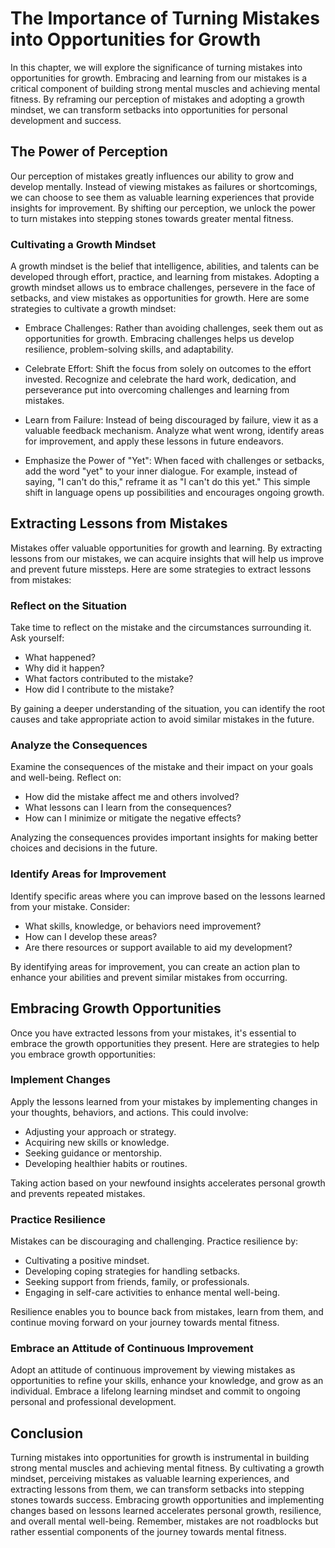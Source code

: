 The Importance of Turning Mistakes into Opportunities for Growth
===========================================================================

In this chapter, we will explore the significance of turning mistakes into opportunities for growth. Embracing and learning from our mistakes is a critical component of building strong mental muscles and achieving mental fitness. By reframing our perception of mistakes and adopting a growth mindset, we can transform setbacks into opportunities for personal development and success.

The Power of Perception
-----------------------

Our perception of mistakes greatly influences our ability to grow and develop mentally. Instead of viewing mistakes as failures or shortcomings, we can choose to see them as valuable learning experiences that provide insights for improvement. By shifting our perception, we unlock the power to turn mistakes into stepping stones towards greater mental fitness.

### Cultivating a Growth Mindset

A growth mindset is the belief that intelligence, abilities, and talents can be developed through effort, practice, and learning from mistakes. Adopting a growth mindset allows us to embrace challenges, persevere in the face of setbacks, and view mistakes as opportunities for growth. Here are some strategies to cultivate a growth mindset:

* Embrace Challenges: Rather than avoiding challenges, seek them out as opportunities for growth. Embracing challenges helps us develop resilience, problem-solving skills, and adaptability.

* Celebrate Effort: Shift the focus from solely on outcomes to the effort invested. Recognize and celebrate the hard work, dedication, and perseverance put into overcoming challenges and learning from mistakes.

* Learn from Failure: Instead of being discouraged by failure, view it as a valuable feedback mechanism. Analyze what went wrong, identify areas for improvement, and apply these lessons in future endeavors.

* Emphasize the Power of "Yet": When faced with challenges or setbacks, add the word "yet" to your inner dialogue. For example, instead of saying, "I can't do this," reframe it as "I can't do this yet." This simple shift in language opens up possibilities and encourages ongoing growth.

Extracting Lessons from Mistakes
--------------------------------

Mistakes offer valuable opportunities for growth and learning. By extracting lessons from our mistakes, we can acquire insights that will help us improve and prevent future missteps. Here are some strategies to extract lessons from mistakes:

### Reflect on the Situation

Take time to reflect on the mistake and the circumstances surrounding it. Ask yourself:

* What happened?
* Why did it happen?
* What factors contributed to the mistake?
* How did I contribute to the mistake?

By gaining a deeper understanding of the situation, you can identify the root causes and take appropriate action to avoid similar mistakes in the future.

### Analyze the Consequences

Examine the consequences of the mistake and their impact on your goals and well-being. Reflect on:

* How did the mistake affect me and others involved?
* What lessons can I learn from the consequences?
* How can I minimize or mitigate the negative effects?

Analyzing the consequences provides important insights for making better choices and decisions in the future.

### Identify Areas for Improvement

Identify specific areas where you can improve based on the lessons learned from your mistake. Consider:

* What skills, knowledge, or behaviors need improvement?
* How can I develop these areas?
* Are there resources or support available to aid my development?

By identifying areas for improvement, you can create an action plan to enhance your abilities and prevent similar mistakes from occurring.

Embracing Growth Opportunities
------------------------------

Once you have extracted lessons from your mistakes, it's essential to embrace the growth opportunities they present. Here are strategies to help you embrace growth opportunities:

### Implement Changes

Apply the lessons learned from your mistakes by implementing changes in your thoughts, behaviors, and actions. This could involve:

* Adjusting your approach or strategy.
* Acquiring new skills or knowledge.
* Seeking guidance or mentorship.
* Developing healthier habits or routines.

Taking action based on your newfound insights accelerates personal growth and prevents repeated mistakes.

### Practice Resilience

Mistakes can be discouraging and challenging. Practice resilience by:

* Cultivating a positive mindset.
* Developing coping strategies for handling setbacks.
* Seeking support from friends, family, or professionals.
* Engaging in self-care activities to enhance mental well-being.

Resilience enables you to bounce back from mistakes, learn from them, and continue moving forward on your journey towards mental fitness.

### Embrace an Attitude of Continuous Improvement

Adopt an attitude of continuous improvement by viewing mistakes as opportunities to refine your skills, enhance your knowledge, and grow as an individual. Embrace a lifelong learning mindset and commit to ongoing personal and professional development.

Conclusion
----------

Turning mistakes into opportunities for growth is instrumental in building strong mental muscles and achieving mental fitness. By cultivating a growth mindset, perceiving mistakes as valuable learning experiences, and extracting lessons from them, we can transform setbacks into stepping stones towards success. Embracing growth opportunities and implementing changes based on lessons learned accelerates personal growth, resilience, and overall mental well-being. Remember, mistakes are not roadblocks but rather essential components of the journey towards mental fitness.
